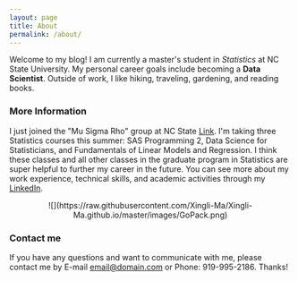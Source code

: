 ```yaml
---
layout: page
title: About
permalink: /about/
---
```


Welcome to my blog! I am currently a master's student in _Statistics_ at NC State University. My personal career goals include becoming a **Data Scientist**. 
Outside of work, I like hiking, traveling, gardening, and reading books. 

### More Information

I just joined the "Mu Sigma Rho" group at NC State [Link](https://www.stat.purdue.edu/msr/). I'm taking three Statistics courses this summer: SAS Programming 2, Data Science for Statisticians, and Fundamentals of Linear Models and Regression. I think these classes and all other classes in the graduate program in Statistics are super helpful to further my career in the future. You can see more about my work experience, technical skills, and academic activities through my [LinkedIn](https://www.linkedin.com/in/xingli-ma-712b20112/).  
  
  <center>
  ![](https://raw.githubusercontent.com/Xingli-Ma/Xingli-Ma.github.io/master/images/GoPack.png)
  </center>

### Contact me

If you have any questions and want to communicate with me, please contact me by E-mail [email@domain.com](xma10@ncsu.edu) or Phone: 919-995-2186. Thanks!
